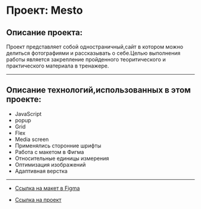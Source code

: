 # Проект: Mesto

## Описание проекта:
Проект представляет собой одностраничный,сайт в котором можно делиться фотографиями и рассказывать о себе.Целью выполнения работы является закрепление пройденного теоритического и практического материала в тренажере.

----------------------

## Описание технологий,использованных в этом проекте:
* JavaScript
* popup
* Grid
* Flex
* Media screen
* Применялись сторонние шрифты
* Работа с макетом в Фигма
* Относительные единицы измерения
* Оптимизация изображений
* Адаптивная верстка
-----------------------

* [Ссылка на макет в Figma](https://www.figma.com/file/2cn9N9jSkmxD84oJik7xL7/JavaScript.-Sprint-4?node-id=0%3A1)


* [Ссылка на проект](https://macintosh689.github.io/mesto/)
